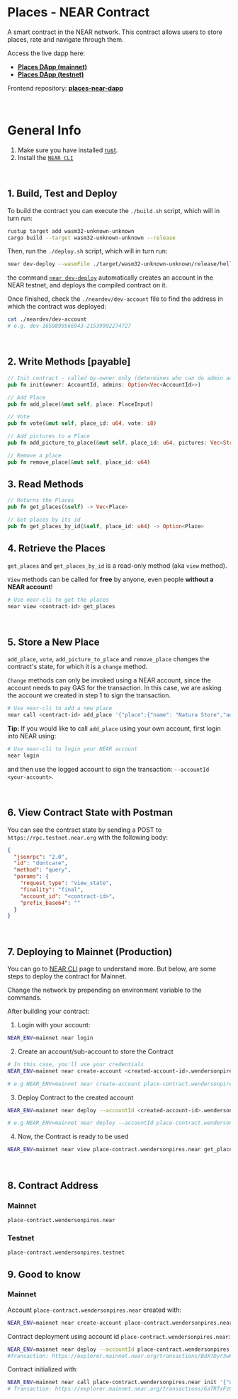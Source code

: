 # Places - NEAR Contract

A smart contract in the NEAR network. This contract allows users to store places, rate and navigate through them.

Access the live dapp here:

- [**Places DApp (mainnet)**](https://places-dapp-near.vercel.app/)
- [**Places DApp (testnet)**](https://places-dapp-near-testnet.vercel.app/)

Frontend repository: [**places-near-dapp**](https://github.com/wpdas/places-near-dapp)

<br />

# General Info

1. Make sure you have installed [rust](https://rust.org/).
2. Install the [`NEAR CLI`](https://github.com/near/near-cli#setup)

<br />

## 1. Build, Test and Deploy

To build the contract you can execute the `./build.sh` script, which will in turn run:

```bash
rustup target add wasm32-unknown-unknown
cargo build --target wasm32-unknown-unknown --release
```

Then, run the `./deploy.sh` script, which will in turn run:

```bash
near dev-deploy --wasmFile ./target/wasm32-unknown-unknown/release/hello_near.wasm
```

the command [`near dev-deploy`](https://docs.near.org/tools/near-cli#near-dev-deploy) automatically creates an account in the NEAR testnet, and deploys the compiled contract on it.

Once finished, check the `./neardev/dev-account` file to find the address in which the contract was deployed:

```bash
cat ./neardev/dev-account
# e.g. dev-1659899566943-21539992274727
```

<br />

## 2. Write Methods [payable]

```rs
// Init contract - called by-owner only (determines who can do admin actions)
pub fn init(owner: AccountId, admins: Option<Vec<AccountId>>)

// Add Place
pub fn add_place(&mut self, place: PlaceInput)

// Vote
pub fn vote(&mut self, place_id: u64, vote: i8)

// Add pictures to a Place
pub fn add_picture_to_place(&mut self, place_id: u64, pictures: Vec<String>)

// Remove a place
pub fn remove_place(&mut self, place_id: u64)
```

## 3. Read Methods

```rs
// Returns the Places
pub fn get_places(&self) -> Vec<Place>

// Get places by its id
pub fn get_places_by_id(&self, place_id: u64) -> Option<Place>
```

## 4. Retrieve the Places

`get_places` and `get_places_by_id` is a read-only method (aka `view` method).

`View` methods can be called for **free** by anyone, even people **without a NEAR account**!

```bash
# Use near-cli to get the places
near view <contract-id> get_places
```

<br />

## 5. Store a New Place

`add_place`, `vote`, `add_picture_to_place` and `remove_place` changes the contract's state, for which it is a `change` method.

`Change` methods can only be invoked using a NEAR account, since the account needs to pay GAS for the transaction. In this case, we are asking the account we created in step 1 to sign the transaction.

```bash
# Use near-cli to add a new place
near call <contract-id> add_place '{"place":{"name": "Natura Store","address": "Pampulha","description": "A place to buy perfume.","pictures": ["https://lh5.googleusercontent.com/p/AF1QipMBMUOyXp7E1gZRB_KVeKLOLOpZv1bzZt-JxsAd=w408-h306-k-no"]}}' --accountId <user-account-id>
```

**Tip:** If you would like to call `add_place` using your own account, first login into NEAR using:

```bash
# Use near-cli to login your NEAR account
near login
```

and then use the logged account to sign the transaction: `--accountId <your-account>`.

<br />

## 6. View Contract State with Postman

You can see the contract state by sending a POST to `https://rpc.testnet.near.org` with the following body:

```json
{
  "jsonrpc": "2.0",
  "id": "dontcare",
  "method": "query",
  "params": {
    "request_type": "view_state",
    "finality": "final",
    "account_id": "<contract-id>",
    "prefix_base64": ""
  }
}
```

<br />

## 7. Deploying to Mainnet (Production)

You can go to [NEAR CLI](https://docs.near.org/tools/near-cli) page to understand more. But below, are some steps to deploy the contract for Mainnet.

Change the network by prepending an environment variable to the commands.

After building your contract:

1. Login with your account:

```sh
NEAR_ENV=mainnet near login
```

2. Create an account/sub-account to store the Contract

```sh
# In this case, you'll use your credentials
NEAR_ENV=mainnet near create-account <created-account-id>.wendersonpires.near --masterAccount wendersonpires.near --initialBalance <amount-of-near-to-send-to-the-new-account-being-created>

# e.g NEAR_ENV=mainnet near create-account place-contract.wendersonpires.near --masterAccount wendersonpires.near --initialBalance 2
```

3. Deploy Contract to the created account

```sh
NEAR_ENV=mainnet near deploy --accountId <created-account-id>.wendersonpires.near --wasmFile ./target/wasm32-unknown-unknown/release/places_near_contract.wasm

# e.g NEAR_ENV=mainnet near deploy --accountId place-contract.wendersonpires.near --wasmFile ./target/wasm32-unknown-unknown/release/places_near_contract.wasm
```

4. Now, the Contract is ready to be used

```sh
NEAR_ENV=mainnet near view place-contract.wendersonpires.near get_places
```

<br />

## 8. Contract Address

### Mainnet

```
place-contract.wendersonpires.near
```

### Testnet

```
place-contract.wendersonpires.testnet
```

## 9. Good to know

### Mainnet

Account `place-contract.wendersonpires.near` created with:

```sh
NEAR_ENV=mainnet near create-account place-contract.wendersonpires.near --masterAccount wendersonpires.near --initialBalance 2
```

Contract deployment using account id `place-contract.wendersonpires.near`:

```sh
NEAR_ENV=mainnet near deploy --accountId place-contract.wendersonpires.near --wasmFile ./target/wasm32-unknown-unknown/release/places_near_contract.wasm
#Transaction: https://explorer.mainnet.near.org/transactions/BdX7Dyr3wKcTBmM14jyNfcrt344gN5sRexJweVdioLfr
```

Contract initialized with:

```sh
NEAR_ENV=mainnet near call place-contract.wendersonpires.near init '{"owner": "wendersonpires.near"}' --accountId wendersonpires.near
# Transaction: https://explorer.mainnet.near.org/transactions/GaTRTxFzGAHMU6PpypAvyARkForfRhhZJy2pdsawpyGg
```
